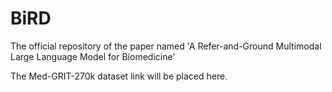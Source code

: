 # BiRD
The official repository of the paper named 'A Refer-and-Ground Multimodal Large Language Model for Biomedicine'

The Med-GRIT-270k dataset link will be placed here.
